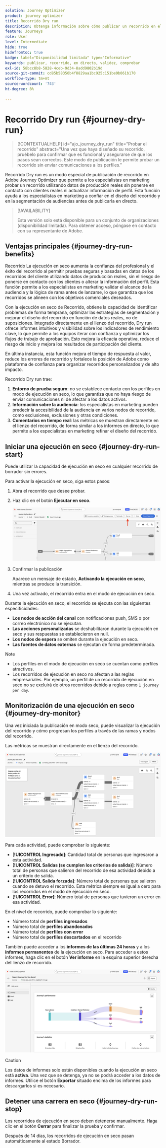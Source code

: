```yaml
---
solution: Journey Optimizer
product: journey optimizer
title: Recorrido Dry run
description: Obtenga información sobre cómo publicar un recorrido en el modo de ejecución en seco
feature: Journeys
role: User
level: Intermediate
hide: true
hidefromtoc: true
badge: label="Disponibilidad limitada" type="Informative"
keywords: publicar, recorrido, en directo, validez, comprobar
exl-id: 58bcc8b8-5828-4ceb-9d34-8add9802b19d
source-git-commit: cd85b58350b4f8829aa1bc925c151be9b061b170
workflow-type: tm+mt
source-wordcount: '743'
ht-degree: 8%

---
```


# Recorrido Dry run {#journey-dry-run}

>[!CONTEXTUALHELP]
>id="ajo_journey_dry_run"
>title="Probar el recorrido"
>abstract="Una vez que haya diseñado su recorrido, pruébelo para confirmar que es funcional y asegurarse de que los pasos sean correctos. Este modo de publicación le permite probar un recorrido sin enviar comunicaciones a los perfiles."

Recorrido Dry run es un modo especial de publicación de recorrido en Adobe Journey Optimizer que permite a los especialistas en marketing probar un recorrido utilizando datos de producción reales sin ponerse en contacto con clientes reales ni actualizar información de perfil.  Esta función ayuda a los especialistas en marketing a confiar en el diseño del recorrido y en la segmentación de audiencias antes de publicarla en directo.


>[!AVAILABILITY]
>
>Esta versión solo está disponible para un conjunto de organizaciones (disponibilidad limitada). Para obtener acceso, póngase en contacto con su representante de Adobe.


## Ventajas principales {#journey-dry-run-benefits}

Recorrido La ejecución en seco aumenta la confianza del profesional y el éxito del recorrido al permitir pruebas seguras y basadas en datos de los recorridos del cliente utilizando datos de producción reales, sin el riesgo de ponerse en contacto con los clientes o alterar la información del perfil. Esta función permite a los especialistas en marketing validar el alcance de la audiencia y la lógica de rama antes de lanzarse, lo que garantiza que los recorridos se alineen con los objetivos comerciales deseados.

Con la ejecución en seco de Recorrido, obtiene la capacidad de identificar problemas de forma temprana, optimizar las estrategias de segmentación y mejorar el diseño del recorrido en función de datos reales, no de suposiciones. Integrado directamente en el lienzo del recorrido, Dry run ofrece informes intuitivos y visibilidad sobre los indicadores de rendimiento clave, lo que permite a los equipos iterar con confianza y optimizar los flujos de trabajo de aprobación. Esto mejora la eficacia operativa, reduce el riesgo de inicio y mejora los resultados de participación del cliente.

En última instancia, esta función mejora el tiempo de respuesta al valor, reduce los errores de recorrido y fortalece la posición de Adobe como plataforma de confianza para organizar recorridos personalizados y de alto impacto.

Recorrido Dry run trae:

1. **Entorno de prueba seguro**: no se establece contacto con los perfiles en modo de ejecución en seco, lo que garantiza que no haya riesgo de enviar comunicaciones ni de afectar a los datos activos.
1. **Información sobre la audiencia**: los especialistas en marketing pueden predecir la accesibilidad de la audiencia en varios nodos de recorrido, como exclusiones, exclusiones y otras condiciones.
1. **Comentarios en tiempo real**: las métricas se muestran directamente en el lienzo del recorrido, de forma similar a los informes en directo, lo que permite a los especialistas en marketing refinar el diseño del recorrido.

## Iniciar una ejecución en seco {#journey-dry-run-start}

Puede utilizar la capacidad de ejecución en seco en cualquier recorrido de borrador sin errores.

Para activar la ejecución en seco, siga estos pasos:

1. Abra el recorrido que desee probar.
1. Haz clic en el botón **Ejecutar en seco**.

   ![Iniciar la ejecución en seco del recorrido](assets/dry-run-button.png)

1. Confirmar la publicación

   Aparece un mensaje de estado, **Activando la ejecución en seco**, mientras se produce la transición.

1. Una vez activado, el recorrido entra en el modo de ejecución en seco.

Durante la ejecución en seco, el recorrido se ejecuta con las siguientes especificidades:

* **Los nodos de acción del canal** con notificaciones push, SMS o por correo electrónico no se ejecutan.
* **Las acciones personalizadas** se deshabilitaron durante la ejecución en seco y sus respuestas se establecieron en null.
* **Los nodos de espera** se omiten durante la ejecución en seco.
  <!--You can override the wait block timeouts, then if you have wait blocks duration longer than allowed dry run journey duration, then that branch will not execute completely.-->
* **Las fuentes de datos externas** se ejecutan de forma predeterminada.

>[!NOTE]
>
> * Los perfiles en el modo de ejecución en seco se cuentan como perfiles atractivos.
> * Los recorridos de ejecución en seco no afectan a las reglas empresariales. Por ejemplo, un perfil de un recorrido de ejecución en seco no se excluirá de otros recorridos debido a reglas como `1 journey per day`.

## Monitorización de una ejecución en seco {#journey-dry-monitor}

Una vez iniciada la publicación en modo seco, puede visualizar la ejecución del recorrido y cómo progresan los perfiles a través de las ramas y nodos del recorrido.

Las métricas se muestran directamente en el lienzo del recorrido.

![Supervisar la ejecución de la ejecución en seco de recorrido](assets/dry-run-metrics.png)

Para cada actividad, puede comprobar lo siguiente:

* **[!UICONTROL Ingresado]**: Cantidad total de personas que ingresaron a esta actividad.
* **[!UICONTROL Salidas (se cumplen los criterios de salida)]**: Número total de personas que salieron del recorrido de esa actividad debido a un criterio de salida.
* **[!UICONTROL Salida forzada]**: Número total de personas que salieron cuando se detuvo el recorrido. Esta métrica siempre es igual a cero para los recorridos en el modo de ejecución en seco.
* **[!UICONTROL Error]**: Número total de personas que tuvieron un error en esa actividad.


En el nivel de recorrido, puede comprobar lo siguiente:

* Número total de **perfiles ingresados**
* Número total de **perfiles abandonados**
* Número total de **perfiles con error**
* Número total de **perfiles descartados** en el recorrido

También puede acceder a los **informes de las últimas 24 horas** y a los **informes permanentes** de la ejecución en seco. Para acceder a estos informes, haga clic en el botón **Ver informe** en la esquina superior derecha del lienzo de recorrido.

![Acceda a los informes para la ejecución de la ejecución en seco de recorrido](assets/dry-run-report.png)

>[!CAUTION]
>
> Los datos de informes solo están disponibles cuando la ejecución en seco está **activa**.  Una vez que se detenga, ya no se podrá acceder a los datos de informes. Utilice el botón **Exportar** situado encima de los informes para descargarlos si es necesario.


## Detener una carrera en seco {#journey-dry-run-stop}

Los recorridos de ejecución en seco deben detenerse manualmente. Haga clic en el botón **Cerrar** para finalizar la prueba y confirmar.

Después de 14 días, los recorridos de ejecución en seco pasan automáticamente al estado Borrador.

